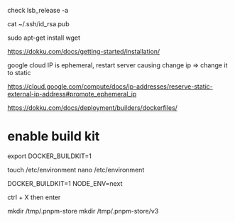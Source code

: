 check
lsb_release -a

cat ~/.ssh/id_rsa.pub

sudo apt-get install wget

https://dokku.com/docs/getting-started/installation/

google cloud IP is ephemeral, restart server causing change ip => change it to static

https://cloud.google.com/compute/docs/ip-addresses/reserve-static-external-ip-address#promote_ephemeral_ip

https://dokku.com/docs/deployment/builders/dockerfiles/

# enable build kit

export DOCKER_BUILDKIT=1

touch /etc/environment
nano /etc/environment

DOCKER_BUILDKIT=1
NODE_ENV=next

ctrl + X then enter

mkdir /tmp/.pnpm-store
mkdir /tmp/.pnpm-store/v3

